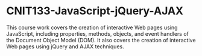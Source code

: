 # CNIT133-JavaScript-jQuery-AJAX
This course work covers the creation of interactive Web pages using JavaScript,  including properties, methods, objects, and event handlers of the Document Object Model (DOM). It also covers the creation of interactive Web pages using jQuery and AJAX techniques.


